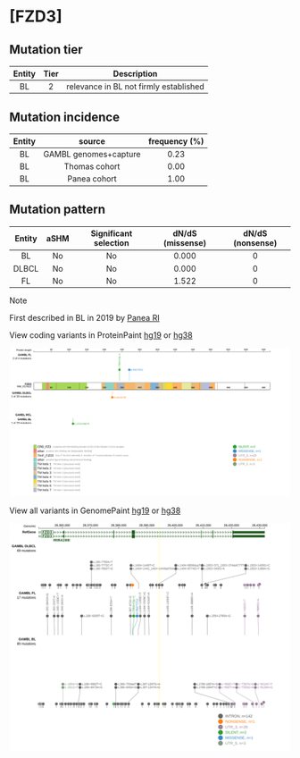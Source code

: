 # [FZD3]

## Mutation tier

|Entity|Tier|Description                           |
|:------:|:----:|--------------------------------------|
|BL    |2   |relevance in BL not firmly established|
## Mutation incidence

|Entity|source               |frequency (%)|
|:------:|:---------------------:|:-------------:|
|BL    |GAMBL genomes+capture|0.23         |
|BL    |Thomas cohort        |0.00         |
|BL    |Panea cohort         |1.00         |

## Mutation pattern

|Entity|aSHM|Significant selection|dN/dS (missense)|dN/dS (nonsense)|
|:------:|:----:|:---------------------:|:----------------:|:----------------:|
|BL    |No  |No                   |0.000           |0               |
|DLBCL |No  |No                   |0.000           |0               |
|FL    |No  |No                   |1.522           |0               |


> [!NOTE]
> First described in BL in 2019 by [Panea RI](https://pubmed.ncbi.nlm.nih.gov/31558468)


View coding variants in ProteinPaint [hg19](https://www.bcgsc.ca/downloads/morinlab/GAMBL/test/genes/FZD3_protein.html)  or [hg38](https://www.bcgsc.ca/downloads/morinlab/GAMBL/test/genes/FZD3_protein_hg38.html)

![image](images/proteinpaint/FZD3_NM_017412.svg)

View all variants in GenomePaint [hg19](https://www.bcgsc.ca/downloads/morinlab/GAMBL/test/genes/FZD3.html)  or [hg38](https://www.bcgsc.ca/downloads/morinlab/GAMBL/test/genes/FZD3_hg38.html)

![image](images/proteinpaint/FZD3.svg)
